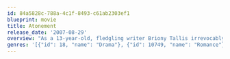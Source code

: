 ```yaml
---
id: 84a5828c-788a-4c1f-8493-c61ab2303ef1
blueprint: movie
title: Atonement
release_date: '2007-08-29'
overview: "As a 13-year-old, fledgling writer Briony Tallis irrevocably changes the course of several lives when she accuses her older sister's lover of a crime he did not commit."
genres: '[{"id": 18, "name": "Drama"}, {"id": 10749, "name": "Romance"}]'
---
```


